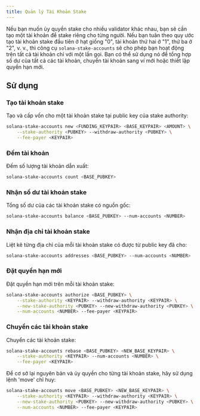 ```yaml
---
title: Quản lý Tài Khoản Stake
---
```


Nếu bạn muốn ủy quyền stake cho nhiều validator khác nhau, bạn sẽ cần tạo một tài khoản để stake riêng cho từng người. Nếu bạn tuân theo quy ước tạo tài khoản stake đầu tiên ở hạt giống "0", tài khoản thứ hai ở "1", thứ ba ở "2", v. v., thì công cụ `solana-stake-accounts` sẽ cho phép bạn hoạt động trên tất cả tài khoản chỉ với một lần gọi. Bạn có thể sử dụng nó để tổng hợp số dư của tất cả các tài khoản, chuyển tài khoản sang ví mới hoặc thiết lập quyền hạn mới.

## Sử dụng

### Tạo tài khoản stake

Tạo và cấp vốn cho một tài khoản stake tại public key của stake authority:

```bash
solana-stake-accounts new <FUNDING_KEYPAIR> <BASE_KEYPAIR> <AMOUNT> \
    --stake-authority <PUBKEY> --withdraw-authority <PUBKEY> \
    --fee-payer <KEYPAIR>
```

### Đếm tài khoản

Đếm số lượng tài khoản dẫn xuất:

```bash
solana-stake-accounts count <BASE_PUBKEY>
```

### Nhận số dư tài khoản stake

Tổng số dư của các tài khoản stake có nguồn gốc:

```bash
solana-stake-accounts balance <BASE_PUBKEY> --num-accounts <NUMBER>
```

### Nhận địa chỉ tài khoản stake

Liệt kê từng địa chỉ của mỗi tài khoản stake có được từ public key đã cho:

```bash
solana-stake-accounts addresses <BASE_PUBKEY> --num-accounts <NUMBER>
```

### Đặt quyền hạn mới

Đặt quyền hạn mới trên mỗi tài khoản stake:

```bash
solana-stake-accounts authorize <BASE_PUBKEY> \
    --stake-authority <KEYPAIR> --withdraw-authority <KEYPAIR> \
    --new-stake-authority <PUBKEY> --new-withdraw-authority <PUBKEY> \
    --num-accounts <NUMBER> --fee-payer <KEYPAIR>
```

### Chuyển các tài khoản stake

Chuyển các tài khoản stake:

```bash
solana-stake-accounts rebase <BASE_PUBKEY> <NEW_BASE_KEYPAIR> \
    --stake-authority <KEYPAIR> --num-accounts <NUMBER> \
    --fee-payer <KEYPAIR>
```

Để cơ sở lại nguyên bản và ủy quyền cho từng tài khoản stake, hãy sử dụng lệnh 'move' chỉ huy:

```bash
solana-stake-accounts move <BASE_PUBKEY> <NEW_BASE_KEYPAIR> \
    --stake-authority <KEYPAIR> --withdraw-authority <KEYPAIR> \
    --new-stake-authority <PUBKEY> --new-withdraw-authority <PUBKEY> \
    --num-accounts <NUMBER> --fee-payer <KEYPAIR>
```
